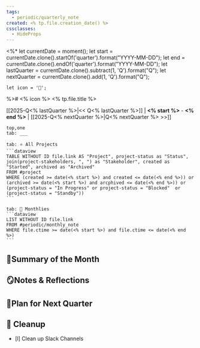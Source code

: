 ```yaml
---
tags:
  - periodic/quarterly_note
created: <% tp.file.creation_date() %>
cssclasses:
  - HideProps
---
```

<%* 
	let currentDate = moment();
	let start = currentDate.clone().startOf('quarter').format("YYYY-MM-DD");
	let end = currentDate.clone().endOf('quarter').format("YYYY-MM-DD");
	let lastQuarter = currentDate.clone().subtract(1, 'Q').format("Q");
	let nextQuarter = currentDate.clone().add(1, 'Q').format("Q");

	let icon = '📂';
%># <% icon %> <% tp.file.title %>

[[2025-Q<% lastQuarter %>|<< Q<% lastQuarter %>]] | **<% start %>** - **<% end %>** | [[2025-Q<% nextQuarter %>|Q<% nextQuarter %> >>]]

````tabs
top,one
tab: ___

tab: ⭐ All Projects
```dataview
TABLE WITHOUT ID file.link AS "Project", project-status as "Status", join(project-stakeholders, ", ") as "Stakeholder", created as "Started", archived as "Archived"
FROM #project
WHERE (created >= date(<% start %>) and created <= date(<% end %>)) or (archived >= date(<% start %>) and arcphived <= date(<% end %>)) or (project-status = "In Progress" or project-status = "Blocked"  or (project-status = "Standby"))
```

tab: 🔄 Monthlies
```dataview
LIST WITHOUT ID file.link
FROM #periodic/monthly_note 
WHERE file.ctime >= date(<% start %>) and file.ctime <= date(<% end %>)
```
````

## 🌳Summary of the Month


## 🪞Notes & Reflections

  
## 🌱Plan for Next Quarter


## 🧹 Cleanup

- [l] Clean up Slack Channels